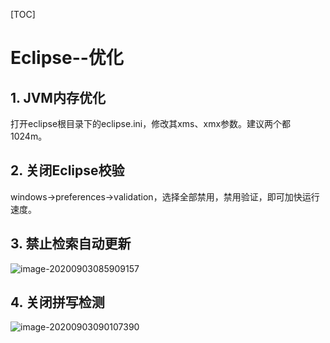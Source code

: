 [TOC]

# Eclipse--优化

## 1. JVM内存优化

打开eclipse根目录下的eclipse.ini，修改其xms、xmx参数。建议两个都1024m。

## 2. 关闭Eclipse校验

windows->preferences->validation，选择全部禁用，禁用验证，即可加快运行速度。

## 3. 禁止检索自动更新

![image-20200903085909157](F:\工作\记录\20.开发工具\Eclipse\01.Eclipse的优化.assets\image-20200903085909157.png)

## 4. 关闭拼写检测

![image-20200903090107390](F:\工作\记录\20.开发工具\Eclipse\01.Eclipse的优化.assets\image-20200903090107390.png)
